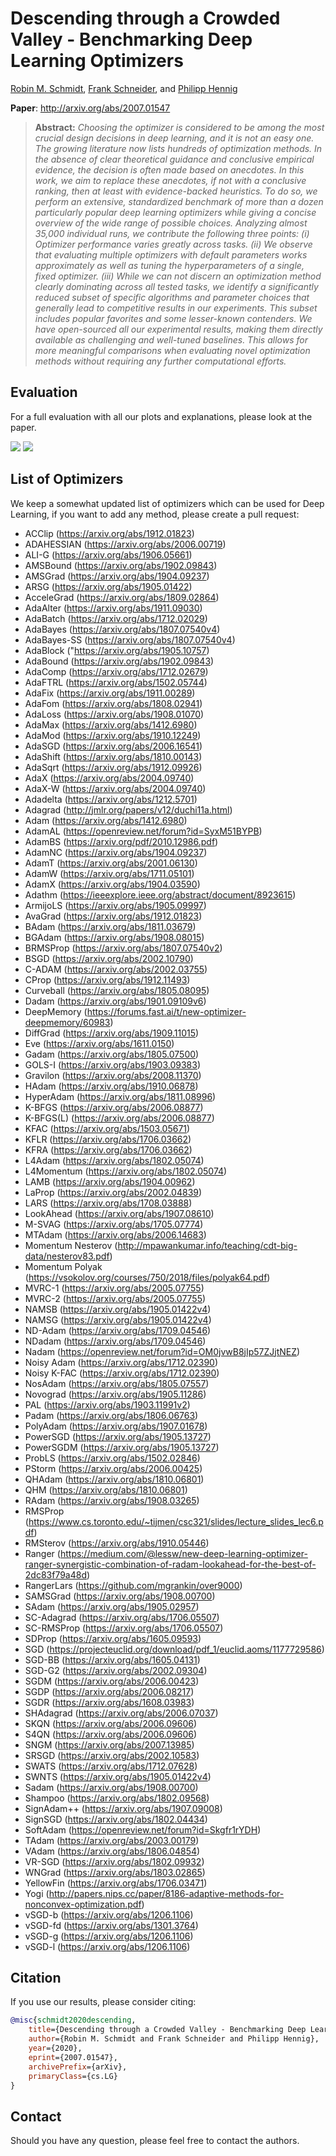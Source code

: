 # Descending through a Crowded Valley - Benchmarking Deep Learning Optimizers

[Robin M. Schmidt](https://scholar.google.de/citations?user=20vb63kAAAAJ&hl=de), [Frank Schneider](https://scholar.google.com/citations?user=znq-WkAAAAAJ&hl=en), and [Philipp Hennig](https://scholar.google.de/citations?user=UeG5w08AAAAJ&hl=en)

**Paper**: http://arxiv.org/abs/2007.01547

> **Abstract:** *Choosing the optimizer is considered to be among the most crucial design decisions in deep learning, and it is not an easy one. The growing literature now lists hundreds of optimization methods. In the absence of clear theoretical guidance and conclusive empirical evidence, the decision is often made based on anecdotes. In this work, we aim to replace these anecdotes, if not with a conclusive ranking, then at least with evidence-backed heuristics. To do so, we perform an extensive, standardized benchmark of more than a dozen particularly popular deep learning optimizers while giving a concise overview of the wide range of possible choices. Analyzing almost 35,000 individual runs, we contribute the following three points: (i) Optimizer performance varies greatly across tasks. (ii) We observe that evaluating multiple optimizers with default parameters works approximately as well as tuning the hyperparameters of a single, fixed optimizer. (iii) While we can not discern an optimization method clearly dominating across all tested tasks, we identify a significantly reduced subset of specific algorithms and parameter choices that generally lead to competitive results in our experiments. This subset includes popular favorites and some lesser-known contenders. We have open-sourced all our experimental results, making them directly available as challenging and well-tuned baselines. This allows for more meaningful comparisons when evaluating novel optimization methods without requiring any further computational efforts.*


## Evaluation

For a full evaluation with all our plots and explanations, please look at the paper.

<img src = "https://i.imgur.com/450YoFl.png" >

<img src = "https://i.imgur.com/Yu96SyP.png" >

## List of Optimizers
We keep a somewhat updated list of optimizers which can be used for Deep Learning, if you want to add any method, please create a pull request:
* ACClip (https://arxiv.org/abs/1912.01823)
* ADAHESSIAN (https://arxiv.org/abs/2006.00719)
* ALI-G (https://arxiv.org/abs/1906.05661)
* AMSBound (https://arxiv.org/abs/1902.09843)
* AMSGrad (https://arxiv.org/abs/1904.09237)
* ARSG (https://arxiv.org/abs/1905.01422)
* AcceleGrad (https://arxiv.org/abs/1809.02864)
* AdaAlter (https://arxiv.org/abs/1911.09030)
* AdaBatch (https://arxiv.org/abs/1712.02029)
* AdaBayes (https://arxiv.org/abs/1807.07540v4)
* AdaBayes-SS (https://arxiv.org/abs/1807.07540v4)
* AdaBlock ("https://arxiv.org/abs/1905.10757)
* AdaBound (https://arxiv.org/abs/1902.09843)
* AdaComp (https://arxiv.org/abs/1712.02679)
* AdaFTRL (https://arxiv.org/abs/1502.05744)
* AdaFix (https://arxiv.org/abs/1911.00289)
* AdaFom (https://arxiv.org/abs/1808.02941)
* AdaLoss (https://arxiv.org/abs/1908.01070)
* AdaMax (https://arxiv.org/abs/1412.6980)
* AdaMod (https://arxiv.org/abs/1910.12249)
* AdaSGD (https://arxiv.org/abs/2006.16541)
* AdaShift (https://arxiv.org/abs/1810.00143)
* AdaSqrt (https://arxiv.org/abs/1912.09926)
* AdaX (https://arxiv.org/abs/2004.09740)
* AdaX-W (https://arxiv.org/abs/2004.09740)
* Adadelta (https://arxiv.org/abs/1212.5701)
* Adagrad (http://jmlr.org/papers/v12/duchi11a.html)
* Adam (https://arxiv.org/abs/1412.6980)
* AdamAL (https://openreview.net/forum?id=SyxM51BYPB)
* AdamBS (https://arxiv.org/pdf/2010.12986.pdf)
* AdamNC (https://arxiv.org/abs/1904.09237)
* AdamT (https://arxiv.org/abs/2001.06130)
* AdamW (https://arxiv.org/abs/1711.05101)
* AdamX (https://arxiv.org/abs/1904.03590)
* Adathm (https://ieeexplore.ieee.org/abstract/document/8923615)
* ArmijoLS (https://arxiv.org/abs/1905.09997)
* AvaGrad (https://arxiv.org/abs/1912.01823)
* BAdam (https://arxiv.org/abs/1811.03679)
* BGAdam (https://arxiv.org/abs/1908.08015)
* BRMSProp (https://arxiv.org/abs/1807.07540v2)
* BSGD (https://arxiv.org/abs/2002.10790)
* C-ADAM (https://arxiv.org/abs/2002.03755)
* CProp (https://arxiv.org/abs/1912.11493)
* Curveball (https://arxiv.org/abs/1805.08095)
* Dadam (https://arxiv.org/abs/1901.09109v6)
* DeepMemory (https://forums.fast.ai/t/new-optimizer-deepmemory/60983)
* DiffGrad (https://arxiv.org/abs/1909.11015)
* Eve (https://arxiv.org/abs/1611.0150)
* Gadam (https://arxiv.org/abs/1805.07500)
* GOLS-I (https://arxiv.org/abs/1903.09383)
* Gravilon (https://arxiv.org/abs/2008.11370)
* HAdam (https://arxiv.org/abs/1910.06878)
* HyperAdam (https://arxiv.org/abs/1811.08996)
* K-BFGS (https://arxiv.org/abs/2006.08877)
* K-BFGS(L) (https://arxiv.org/abs/2006.08877)
* KFAC (https://arxiv.org/abs/1503.05671)
* KFLR (https://arxiv.org/abs/1706.03662)
* KFRA (https://arxiv.org/abs/1706.03662)
* L4Adam (https://arxiv.org/abs/1802.05074)
* L4Momentum (https://arxiv.org/abs/1802.05074)
* LAMB (https://arxiv.org/abs/1904.00962)
* LaProp (https://arxiv.org/abs/2002.04839)
* LARS (https://arxiv.org/abs/1708.03888)
* LookAhead (https://arxiv.org/abs/1907.08610)
* M-SVAG (https://arxiv.org/abs/1705.07774)
* MTAdam (https://arxiv.org/abs/2006.14683)
* Momentum Nesterov (http://mpawankumar.info/teaching/cdt-big-data/nesterov83.pdf)
* Momentum Polyak (https://vsokolov.org/courses/750/2018/files/polyak64.pdf)
* MVRC-1 (https://arxiv.org/abs/2005.07755)
* MVRC-2 (https://arxiv.org/abs/2005.07755)
* NAMSB (https://arxiv.org/abs/1905.01422v4)
* NAMSG (https://arxiv.org/abs/1905.01422v4)
* ND-Adam (https://arxiv.org/abs/1709.04546)
* NDadam (https://arxiv.org/abs/1709.04546)
* Nadam (https://openreview.net/forum?id=OM0jvwB8jIp57ZJjtNEZ)
* Noisy Adam (https://arxiv.org/abs/1712.02390)
* Noisy K-FAC (https://arxiv.org/abs/1712.02390)
* NosAdam (https://arxiv.org/abs/1805.07557)
* Novograd (https://arxiv.org/abs/1905.11286)
* PAL (https://arxiv.org/abs/1903.11991v2)
* Padam (https://arxiv.org/abs/1806.06763)
* PolyAdam (https://arxiv.org/abs/1907.01678)
* PowerSGD (https://arxiv.org/abs/1905.13727)
* PowerSGDM (https://arxiv.org/abs/1905.13727)
* ProbLS (https://arxiv.org/abs/1502.02846)
* PStorm (https://arxiv.org/abs/2006.00425)
* QHAdam (https://arxiv.org/abs/1810.06801)
* QHM (https://arxiv.org/abs/1810.06801)
* RAdam (https://arxiv.org/abs/1908.03265)
* RMSProp (https://www.cs.toronto.edu/~tijmen/csc321/slides/lecture_slides_lec6.pdf)
* RMSterov (https://arxiv.org/abs/1910.05446)
* Ranger (https://medium.com/@lessw/new-deep-learning-optimizer-ranger-synergistic-combination-of-radam-lookahead-for-the-best-of-2dc83f79a48d)
* RangerLars (https://github.com/mgrankin/over9000)
* SAMSGrad (https://arxiv.org/abs/1908.00700)
* SAdam (https://arxiv.org/abs/1905.02957)
* SC-Adagrad (https://arxiv.org/abs/1706.05507)
* SC-RMSProp (https://arxiv.org/abs/1706.05507)
* SDProp (https://arxiv.org/abs/1605.09593)
* SGD (https://projecteuclid.org/download/pdf_1/euclid.aoms/1177729586)
* SGD-BB (https://arxiv.org/abs/1605.04131)
* SGD-G2 (https://arxiv.org/abs/2002.09304)
* SGDM (https://arxiv.org/abs/2006.00423)
* SGDP (https://arxiv.org/abs/2006.08217)
* SGDR (https://arxiv.org/abs/1608.03983)
* SHAdagrad (https://arxiv.org/abs/2006.07037)
* SKQN (https://arxiv.org/abs/2006.09606)
* S4QN (https://arxiv.org/abs/2006.09606)
* SNGM (https://arxiv.org/abs/2007.13985)
* SRSGD (https://arxiv.org/abs/2002.10583)
* SWATS (https://arxiv.org/abs/1712.07628)
* SWNTS (https://arxiv.org/abs/1905.01422v4)
* Sadam (https://arxiv.org/abs/1908.00700)
* Shampoo (https://arxiv.org/abs/1802.09568)
* SignAdam++ (https://arxiv.org/abs/1907.09008)
* SignSGD (https://arxiv.org/abs/1802.04434)
* SoftAdam (https://openreview.net/forum?id=Skgfr1rYDH)
* TAdam (https://arxiv.org/abs/2003.00179)
* VAdam (https://arxiv.org/abs/1806.04854)
* VR-SGD (https://arxiv.org/abs/1802.09932)
* WNGrad (https://arxiv.org/abs/1803.02865)
* YellowFin (https://arxiv.org/abs/1706.03471)
* Yogi (http://papers.nips.cc/paper/8186-adaptive-methods-for-nonconvex-optimization.pdf)
* vSGD-b (https://arxiv.org/abs/1206.1106)
* vSGD-fd (https://arxiv.org/abs/1301.3764)
* vSGD-g (https://arxiv.org/abs/1206.1106)
* vSGD-l (https://arxiv.org/abs/1206.1106)    


## Citation
If you use our results, please consider citing:

```bibtex
@misc{schmidt2020descending,
    title={Descending through a Crowded Valley - Benchmarking Deep Learning Optimizers},
    author={Robin M. Schmidt and Frank Schneider and Philipp Hennig},
    year={2020},
    eprint={2007.01547},
    archivePrefix={arXiv},
    primaryClass={cs.LG}
}
```
    
## Contact
Should you have any question, please feel free to contact the authors.
